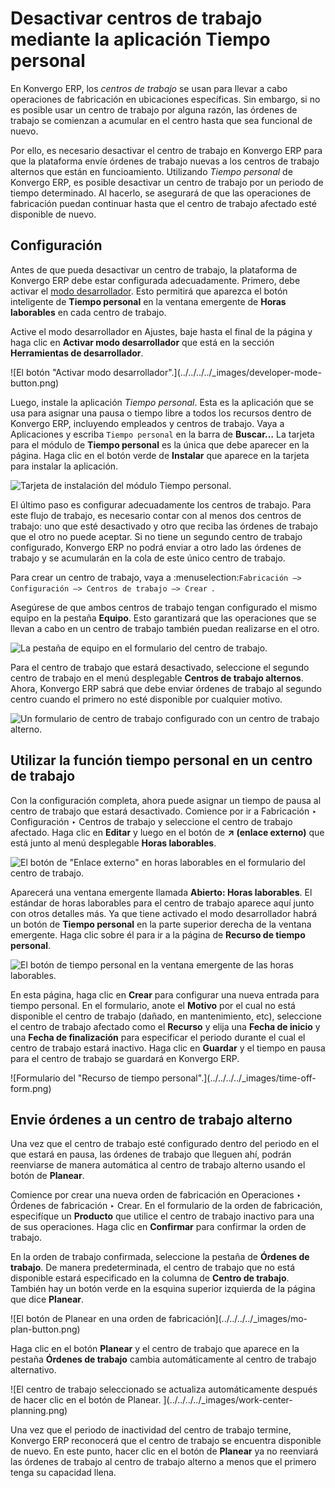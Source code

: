 # Desactivar centros de trabajo mediante la aplicación Tiempo personal

En Konvergo ERP, los _centros de trabajo_ se usan para llevar a cabo operaciones de
fabricación en ubicaciones específicas. Sin embargo, si no es posible usar un
centro de trabajo por alguna razón, las órdenes de trabajo se comienzan a
acumular en el centro hasta que sea funcional de nuevo.

Por ello, es necesario desactivar el centro de trabajo en Konvergo ERP para que la
plataforma envíe órdenes de trabajo nuevas a los centros de trabajo alternos
que están en funcioamiento. Utilizando _Tiempo personal_ de Konvergo ERP, es posible
desactivar un centro de trabajo por un periodo de tiempo determinado. Al
hacerlo, se asegurará de que las operaciones de fabricación puedan continuar
hasta que el centro de trabajo afectado esté disponible de nuevo.

## Configuración

Antes de que pueda desactivar un centro de trabajo, la plataforma de Konvergo ERP debe
estar configurada adecuadamente. Primero, debe activar el [modo
desarrollador](../../../general/developer_mode#developer-mode). Esto
permitirá que aparezca el botón inteligente de **Tiempo personal** en la
ventana emergente de **Horas laborables** en cada centro de trabajo.

Active el modo desarrollador en Ajustes, baje hasta el final de la página y
haga clic en **Activar modo desarrollador** que está en la sección
**Herramientas de desarrollador**.

![El botón "Activar modo desarrollador".](../../../../_images/developer-mode-
button.png)

Luego, instale la aplicación _Tiempo personal_. Esta es la aplicación que se
usa para asignar una pausa o tiempo libre a todos los recursos dentro de Konvergo ERP,
incluyendo empleados y centros de trabajo. Vaya a Aplicaciones y escriba
`Tiempo personal` en la barra de **Buscar…** La tarjeta para el módulo de
**Tiempo personal** es la única que debe aparecer en la página. Haga clic en
el botón verde de **Instalar** que aparece en la tarjeta para instalar la
aplicación.

![Tarjeta de instalación del módulo Tiempo personal.
](../../../../_images/time-off-install-card.png)

El último paso es configurar adecuadamente los centros de trabajo. Para este
flujo de trabajo, es necesario contar con al menos dos centros de trabajo: uno
que esté desactivado y otro que reciba las órdenes de trabajo que el otro no
puede aceptar. Si no tiene un segundo centro de trabajo configurado, Konvergo ERP no
podrá enviar a otro lado las órdenes de trabajo y se acumularán en la cola de
este único centro de trabajo.

Para crear un centro de trabajo, vaya a :menuselection:`Fabricación –>
Configuración –> Centros de trabajo –> Crear `.

Asegúrese de que ambos centros de trabajo tengan configurado el mismo equipo
en la pestaña **Equipo**. Esto garantizará que las operaciones que se llevan a
cabo en un centro de trabajo también puedan realizarse en el otro.

![La pestaña de equipo en el formulario del centro de trabajo.
](../../../../_images/work-center-equipment-tab.png)

Para el centro de trabajo que estará desactivado, seleccione el segundo centro
de trabajo en el menú desplegable **Centros de trabajo alternos**. Ahora, Konvergo ERP
sabrá que debe enviar órdenes de trabajo al segundo centro cuando el primero
no esté disponible por cualquier motivo.

![Un formulario de centro de trabajo configurado con un centro de trabajo
alterno. ](../../../../_images/alternative-work-center-selection.png)

## Utilizar la función tiempo personal en un centro de trabajo

Con la configuración completa, ahora puede asignar un tiempo de pausa al
centro de trabajo que estará desactivado. Comience por ir a Fabricación ‣
Configuración ‣ Centros de trabajo y seleccione el centro de trabajo afectado.
Haga clic en **Editar** y luego en el botón de **↗ (enlace externo)** que está
junto al menú desplegable **Horas laborables**.

![El botón de "Enlace externo" en horas laborables en el formulario del centro
de trabajo. ](../../../../_images/working-hours-button.png)

Aparecerá una ventana emergente llamada **Abierto: Horas laborables**. El
estándar de horas laborables para el centro de trabajo aparece aquí junto con
otros detalles más. Ya que tiene activado el modo desarrollador habrá un botón
de **Tiempo personal** en la parte superior derecha de la ventana emergente.
Haga clic sobre él para ir a la página de **Recurso de tiempo personal**.

![El botón de tiempo personal en la ventana emergente de las horas laborables.
](../../../../_images/time-off-button.png)

En esta página, haga clic en **Crear** para configurar una nueva entrada para
tiempo personal. En el formulario, anote el **Motivo** por el cual no está
disponible el centro de trabajo (dañado, en mantenimiento, etc), seleccione el
centro de trabajo afectado como el **Recurso** y elija una **Fecha de inicio**
y una **Fecha de finalización** para especificar el periodo durante el cual el
centro de trabajo estará inactivo. Haga clic en **Guardar** y el tiempo en
pausa para el centro de trabajo se guardará en Konvergo ERP.

![Formulario del "Recurso de tiempo personal".](../../../../_images/time-off-
form.png)

## Envie órdenes a un centro de trabajo alterno

Una vez que el centro de trabajo esté configurado dentro del periodo en el que
estará en pausa, las órdenes de trabajo que lleguen ahí, podrán reenviarse de
manera automática al centro de trabajo alterno usando el botón de **Planear**.

Comience por crear una nueva orden de fabricación en Operaciones ‣ Órdenes de
fabricación ‣ Crear. En el formulario de la orden de fabricación, especifíque
un **Producto** que utilice el centro de trabajo inactivo para una de sus
operaciones. Haga clic en **Confirmar** para confirmar la orden de trabajo.

En la orden de trabajo confirmada, seleccione la pestaña de **Órdenes de
trabajo**. De manera predeterminada, el centro de trabajo que no está
disponible estará especificado en la columna de **Centro de trabajo**. También
hay un botón verde en la esquina superior izquierda de la página que dice
**Planear**.

![El botón de Planear en una orden de fabricación](../../../../_images/mo-
plan-button.png)

Haga clic en el botón **Planear** y el centro de trabajo que aparece en la
pestaña **Órdenes de trabajo** cambia automáticamente al centro de trabajo
alternativo.

![El centro de trabajo seleccionado se actualiza automáticamente después de
hacer clic en el botón de Planear. ](../../../../_images/work-center-
planning.png)

Una vez que el periodo de inactividad del centro de trabajo termine, Konvergo ERP
reconocerá que el centro de trabajo se encuentra disponible de nuevo. En este
punto, hacer clic en el botón de **Planear** ya no reenviará las órdenes de
trabajo al centro de trabajo alterno a menos que el primero tenga su capacidad
llena.

